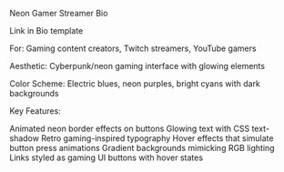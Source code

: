 Neon Gamer Streamer Bio

Link in Bio template

For: Gaming content creators, Twitch streamers, YouTube gamers

Aesthetic: Cyberpunk/neon gaming interface with glowing elements

Color Scheme: Electric blues, neon purples, bright cyans with dark backgrounds

Key Features:

Animated neon border effects on buttons
Glowing text with CSS text-shadow
Retro gaming-inspired typography
Hover effects that simulate button press animations
Gradient backgrounds mimicking RGB lighting
Links styled as gaming UI buttons with hover states
